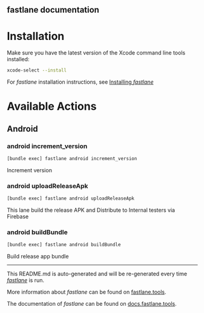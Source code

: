fastlane documentation
----

# Installation

Make sure you have the latest version of the Xcode command line tools installed:

```sh
xcode-select --install
```

For _fastlane_ installation instructions, see [Installing _fastlane_](https://docs.fastlane.tools/#installing-fastlane)

# Available Actions

## Android

### android increment_version

```sh
[bundle exec] fastlane android increment_version
```

Increment version

### android uploadReleaseApk

```sh
[bundle exec] fastlane android uploadReleaseApk
```

This lane build the release APK and Distribute to Internal testers via Firebase

### android buildBundle

```sh
[bundle exec] fastlane android buildBundle
```

Build release app bundle

----

This README.md is auto-generated and will be re-generated every time [_fastlane_](https://fastlane.tools) is run.

More information about _fastlane_ can be found on [fastlane.tools](https://fastlane.tools).

The documentation of _fastlane_ can be found on [docs.fastlane.tools](https://docs.fastlane.tools).

